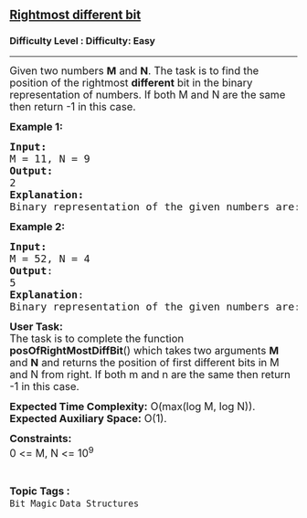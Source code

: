 <h2><a href="https://www.geeksforgeeks.org/problems/rightmost-different-bit-1587115621/1?page=1&category=Bit%20Magic&difficulty=Basic,Easy&sortBy=submissions">Rightmost different bit</a></h2><h3>Difficulty Level : Difficulty: Easy</h3><hr><div class="problems_problem_content__Xm_eO"><p><span style="font-size: 18px;">Given two numbers <strong>M</strong> and <strong>N</strong>. The task is to find the position of the&nbsp;rightmost <strong>different</strong> bit in the binary representation of numbers.&nbsp;</span><span style="font-size: 18px;">If both M and N are the same then return -1 in this case.</span></p>
<p><span style="font-size: 18px;"><strong>Example 1:&nbsp;</strong></span></p>
<pre><span style="font-size: 18px;"><strong>Input: <br></strong>M = 11, N = 9
<strong>Output:</strong> <br>2
<strong>Explanation:</strong> <br>Binary representation of the given numbers are: 1011 and 1001, 2nd bit from right is different.</span></pre>
<p><span style="font-size: 18px;"><strong>Example 2:</strong></span></p>
<pre><span style="font-size: 18px;"><strong>Input: <br></strong>M = 52, N = 4
<strong>Output</strong>: <br>5
<strong>Explanation</strong>: <br>Binary representation of the given numbers are: 110100 </span><span style="font-size: 18px;">and 0100, 5th-bit from right is different.</span>
</pre>
<p><span style="font-size: 18px;"><strong>User Task:</strong><br>The task is to complete the function <strong>posOfRightMostDiffBit</strong>() which takes<strong> </strong>two arguments <strong>M</strong> and <strong>N</strong> and returns the position of first different bits in M and N from right. If both m and n are the same then return -1 in this case.</span></p>
<p><span style="font-size: 18px;"><strong>Expected Time Complexity:</strong> O(max(log M, log N)).<br><strong>Expected Auxiliary Space:</strong>&nbsp;O(1).</span></p>
<p><span style="font-size: 18px;"><strong>Constraints:</strong><br>0 &lt;= M, N &lt;= 10<sup>9</sup><br></span></p></div><br><p><span style=font-size:18px><strong>Topic Tags : </strong><br><code>Bit Magic</code>&nbsp;<code>Data Structures</code>&nbsp;